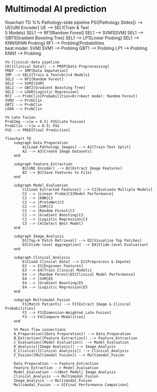 # Multimodal AI prediction

flowchart TD
    %% Pathology-slide pipeline
    PS([Pathology Slides]) --> UE[UNI Encoder]
    UE --> SEL1{Train & Test<br/>5 Models}
    SEL1 --> RF1[Random Forest]
    SEL1 --> SVM1[SVM]
    SEL1 --> GBT1[Gradient Boosting Tree]
    SEL1 --> LP1[Linear Probing]
    SEL1 --> KNN1[KNN Probing]
    RF1 --> ProbImg[Probabilities<br/>best model: SVM]
    SVM1 --> ProbImg
    GBT1 --> ProbImg
    LP1 --> ProbImg
    KNN1 --> ProbImg
    
    %% Clinical-data pipeline
    CD([Clinical Data]) --> PREP[Data Preprocessing]
    PREP --> IMP[Data Imputation]
    IMP --> SEL2{Train & Test<br/>4 Models}
    SEL2 --> RF2[Random Forest]
    SEL2 --> SVM2[SVM]
    SEL2 --> GBT2[Gradient Boosting Tree]
    SEL2 --> LOGR[Logistic Regression]
    RF2 --> ProbClin[Probabilities<br/>best model: Random Forest]
    SVM2 --> ProbClin
    GBT2 --> ProbClin
    LOGR --> ProbClin
    
    %% Late fusion
    ProbImg -->|w = 0.5| FUS[Late Fusion]
    ProbClin -->|w = 0.5| FUS
    FUS --> PRED[Final Prediction]


```mermaid
flowchart TD
    subgraph Data_Preparation
        A1[Load Pathology Images] --> A2[Train-Test Split]
        A2 --> A3[Create Image Datasets]
    end

    subgraph Feature_Extraction
        B1[UNI Encoder] --> B2[Extract Image Features]
        B2 --> B3[Save Features to File]
    end

    subgraph Model_Evaluation
        C1[Load Extracted Features] --> C2[Evaluate Multiple Models]
        C2 --> |Linear Probe|C3[Model Performance]
        C2 --> |KNN|C3
        C2 --> |ProtoNet|C3
        C2 --> |SVM|C3
        C2 --> |Random Forest|C3
        C2 --> |Gradient Boosting|C3
        C2 --> |Logistic Regression|C3
        C3 --> C4[Select Best Model]
    end

    subgraph Image_Analysis
        D1[Top-k Patch Retrieval] --> D2[Visualize Top Patches]
        D3[Slide-level Aggregation] --> D4[Slide-level Evaluation]
    end

    subgraph Clinical_Analysis
        E1[Load Clinical Data] --> E2[Preprocess & Impute]
        E2 --> E3[Engineer Features]
        E3 --> E4[Train Clinical Models]
        E4 --> |Random Forest|E5[Clinical Model Performance]
        E4 --> |SVM|E5
        E4 --> |Gradient Boosting|E5
        E4 --> |Logistic Regression|E5
    end

    subgraph Multimodal_Fusion
        F1[Match Patients] --> F2[Extract Image & Clinical Probabilities]
        F2 --> F3[Dimension-Weighted Late Fusion]
        F3 --> F4[Compare Modalities]
    end

    %% Main flow connections
    A_Preparation([Data Preparation]) --> Data_Preparation
    B_Extraction([Feature Extraction]) --> Feature_Extraction
    C_Evaluation([Model Evaluation]) --> Model_Evaluation
    D_Analysis([Image Analysis]) --> Image_Analysis
    E_Clinical([Clinical Analysis]) --> Clinical_Analysis
    F_Fusion([Multimodal Fusion]) --> Multimodal_Fusion

    Data_Preparation --> Feature_Extraction
    Feature_Extraction --> Model_Evaluation
    Model_Evaluation -->|Best Model| Image_Analysis
    Clinical_Analysis --> Multimodal_Fusion
    Image_Analysis --> Multimodal_Fusion
    Multimodal_Fusion --> G[Final Performance Comparison]

